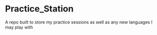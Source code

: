 # Practice_Station
A repo built to store my practice sessions as well as any new languages I may play with 
